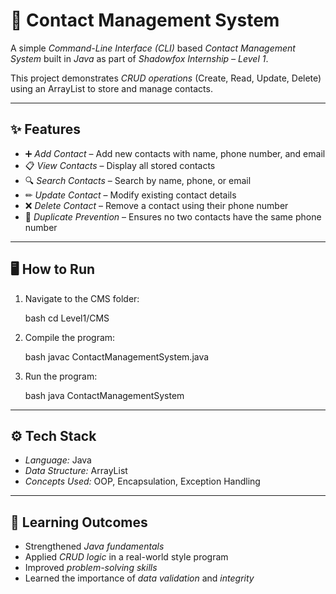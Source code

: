 # 📇 Contact Management System

A simple *Command-Line Interface (CLI)* based *Contact Management System* built in *Java* as part of *Shadowfox Internship – Level 1*.

This project demonstrates *CRUD operations* (Create, Read, Update, Delete) using an ArrayList to store and manage contacts.

---

## ✨ Features

* ➕ *Add Contact* – Add new contacts with name, phone number, and email
* 📋 *View Contacts* – Display all stored contacts
* 🔍 *Search Contacts* – Search by name, phone, or email
* ✏ *Update Contact* – Modify existing contact details
* ❌ *Delete Contact* – Remove a contact using their phone number
* 🛑 *Duplicate Prevention* – Ensures no two contacts have the same phone number

---

## 🖥 How to Run

1. Navigate to the CMS folder:

   bash
   cd Level1/CMS
   

2. Compile the program:

   bash
   javac ContactManagementSystem.java
   

3. Run the program:

   bash
   java ContactManagementSystem
   

---

## ⚙ Tech Stack

* *Language:* Java
* *Data Structure:* ArrayList
* *Concepts Used:* OOP, Encapsulation, Exception Handling

---

## 📘 Learning Outcomes

* Strengthened *Java fundamentals*
* Applied *CRUD logic* in a real-world style program
* Improved *problem-solving skills*
* Learned the importance of *data validation* and *integrity*
